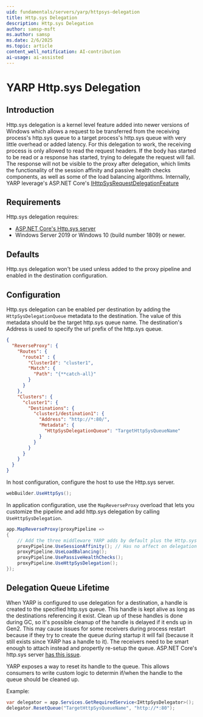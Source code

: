 ```yaml
---
uid: fundamentals/servers/yarp/httpsys-delegation
title: Http.sys Delegation
description: Http.sys Delegation
author: samsp-msft
ms.author: samsp
ms.date: 2/6/2025
ms.topic: article
content_well_notification: AI-contribution
ai-usage: ai-assisted
---
```


# YARP Http.sys Delegation

## Introduction
Http.sys delegation is a kernel level feature added into newer versions of Windows which allows a request to be transferred from the receiving process's http.sys queue to a target process's http.sys queue with very little overhead or added latency. For this delegation to work, the receiving process is only allowed to read the request headers. If the body has started to be read or a response has started, trying to delegate the request will fail. The response will not be visible to the proxy after delegation, which limits the functionality of the session affinity and passive health checks components, as well as some of the load balancing algorithms. Internally, YARP leverage's ASP.NET Core's [IHttpSysRequestDelegationFeature](/dotnet/api/microsoft.aspnetcore.server.httpsys.ihttpsysrequestdelegationfeature) 

## Requirements
Http.sys delegation requires:
- [ASP.NET Core's Http.sys server](/aspnet/core/fundamentals/servers/httpsys)
- Windows Server 2019 or Windows 10 (build number 1809) or newer.

## Defaults
Http.sys delegation won't be used unless added to the proxy pipeline and enabled in the destination configuration. 

## Configuration
Http.sys delegation can be enabled per destination by adding the `HttpSysDelegationQueue` metadata to the destination. The value of this metadata should be the target http.sys queue name. The destination's Address is used to specify the url prefix of the http.sys queue.

```json
{
  "ReverseProxy": {
    "Routes": {
      "route1" : {
        "ClusterId": "cluster1",
        "Match": {
          "Path": "{**catch-all}"
        }
      }
    },
    "Clusters": {
      "cluster1": {
        "Destinations": {
          "cluster1/destination1": {
            "Address": "http://*:80/",
            "Metadata": {
              "HttpSysDelegationQueue": "TargetHttpSysQueueName"
            }
          }
        }
      }
    }
  }
}
```

In host configuration, configure the host to use the Http.sys server.
```c#
webBuilder.UseHttpSys();
```

In application configuration, use the `MapReverseProxy` overload that lets you customize the pipeline and add http.sys delegation by calling `UseHttpSysDelegation`.
```c#
app.MapReverseProxy(proxyPipeline =>
{
    // Add the three middleware YARP adds by default plus the Http.sys delegation middleware
    proxyPipeline.UseSessionAffinity(); // Has no affect on delegation destinations
    proxyPipeline.UseLoadBalancing();
    proxyPipeline.UsePassiveHealthChecks();
    proxyPipeline.UseHttpSysDelegation();
});
```

## Delegation Queue Lifetime
When YARP is configured to use delegation for a destination, a handle is created to the specified http.sys queue. This handle is kept alive as long as the destinations referencing it exist. Clean up of these handles is done during GC, so it's possible cleanup of the handle is delayed if it ends up in Gen2. This may cause issues for some receivers during process restart because if they try to create the queue during startup it will fail (because it still exists since YARP has a handle to it). The receivers need to be smart enough to attach instead and propertly re-setup the queue. ASP.NET Core's http.sys server [has this issue](https://github.com/dotnet/aspnetcore/issues/40359).

YARP exposes a way to reset its handle to the queue. This allows consumers to write custom logic to determin if/when the handle to the queue should be cleaned up.

Example:

```c#
var delegator = app.Services.GetRequiredService<IHttpSysDelegator>();
delegator.ResetQueue("TargetHttpSysQueueName", "http://*:80");
```
